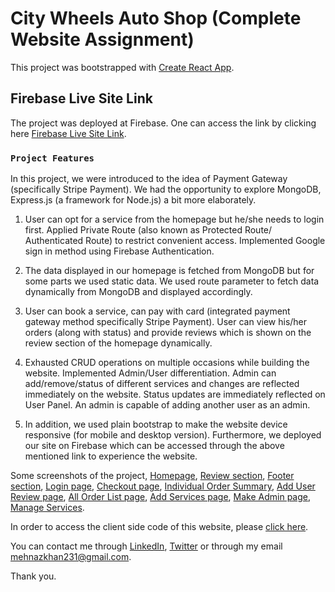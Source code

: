 # City Wheels Auto Shop (Complete Website Assignment)

This project was bootstrapped with [Create React App](https://github.com/facebook/create-react-app).

## Firebase Live Site Link

The project was deployed at Firebase. One can access the link by clicking here [Firebase Live Site Link](https://complete-website-assignm-474e8.firebaseapp.com/).

### `Project Features`

In this project, we were introduced to the idea of Payment Gateway (specifically Stripe Payment). We had the opportunity to explore MongoDB, Express.js (a framework for Node.js) a bit more elaborately. 

1. User can opt for a service from the homepage but he/she needs to login first. Applied Private Route (also known as Protected Route/ Authenticated Route) to restrict convenient access. Implemented Google sign in method using Firebase Authentication.

2. The data displayed in our homepage is fetched from MongoDB but for some parts we used static data. We used route parameter to fetch data dynamically from MongoDB and displayed accordingly.

3. User can book a service, can pay with card (integrated payment gateway method specifically Stripe Payment). User can view his/her orders (along with status) and provide reviews which is shown on the review section of the homepage dynamically.

4. Exhausted CRUD operations on multiple occasions while building the website. Implemented Admin/User differentiation. Admin can add/remove/status of different services and changes are reflected immediately on the website. Status updates are immediately reflected on User Panel. An admin is capable of adding another user as an admin.

5. In addition, we used plain bootstrap to make the website device responsive (for mobile and desktop version). Furthermore, we deployed our site on Firebase which can be accessed through the above mentioned link to experience the website.

Some screenshots of the project, 
[Homepage](https://ibb.co/0Y0MnT5),
[Review section](https://ibb.co/C2hYG1B),
[Footer section](https://ibb.co/CbBHmCP),
[Login page](https://ibb.co/zVVsft5),
[Checkout page](https://ibb.co/crTGCBH),
[Individual Order Summary](https://ibb.co/CmbVvc9),
[Add User Review page](https://ibb.co/W0vm5YK),
[All Order List page](https://ibb.co/4VByCSD),
[Add Services page](https://ibb.co/x80yMDh),
[Make Admin page](https://ibb.co/cbsBpwY),
[Manage Services](https://ibb.co/68hVDwS).

In order to access the client side code of this website, please [click here](https://github.com/MK-Khan123/complete-website-client).

You can contact me through [LinkedIn](https://www.linkedin.com/in/mehnaz-ahmed-khan31/), [Twitter](https://twitter.com/MehnazAhmedKha1) or through my email mehnazkhan231@gmail.com.

Thank you.